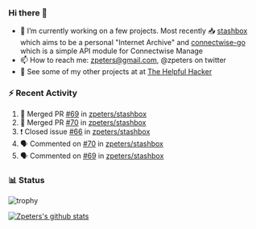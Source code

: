 ### Hi there 👋


- 🔭 I’m currently working on a few projects.  Most recently :inbox_tray: [stashbox](https://github.com/zpeters/stashbox) which aims to be a personal "Internet Archive" and [connectwise-go](https://github.com/zpeters/connectwise-go) which is a simple API module for Connectwise Manage
- 📫 How to reach me: zpeters@gmail.com, @zpeters on twitter
- 👋 See some of my other projects at at [The Helpful Hacker](https://thehelpfulhacker.net)

### :zap: Recent Activity

<!--START_SECTION:activity-->
1. 🎉 Merged PR [#69](https://github.com/zpeters/stashbox/pull/69) in [zpeters/stashbox](https://github.com/zpeters/stashbox)
2. 🎉 Merged PR [#70](https://github.com/zpeters/stashbox/pull/70) in [zpeters/stashbox](https://github.com/zpeters/stashbox)
3. ❗️ Closed issue [#66](https://github.com/zpeters/stashbox/issues/66) in [zpeters/stashbox](https://github.com/zpeters/stashbox)
4. 🗣 Commented on [#70](https://github.com/zpeters/stashbox/issues/70) in [zpeters/stashbox](https://github.com/zpeters/stashbox)
5. 🗣 Commented on [#69](https://github.com/zpeters/stashbox/issues/69) in [zpeters/stashbox](https://github.com/zpeters/stashbox)
<!--END_SECTION:activity-->

### :bar_chart: Status

![trophy](https://github-profile-trophy.vercel.app/?username=zpeters)

[![Zpeters's github stats](https://github-readme-stats.vercel.app/api?username=zpeters)](https://github.com/zpeters/github-readme-stats&show_icons=true)
